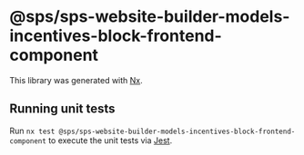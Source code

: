 # @sps/sps-website-builder-models-incentives-block-frontend-component

This library was generated with [Nx](https://nx.dev).

## Running unit tests

Run `nx test @sps/sps-website-builder-models-incentives-block-frontend-component` to execute the unit tests via [Jest](https://jestjs.io).
